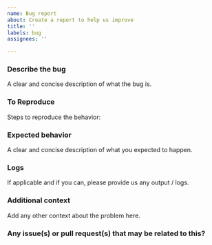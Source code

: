 ```yaml
---
name: Bug report
about: Create a report to help us improve
title: ''
labels: bug
assignees: ''

---
```


### Describe the bug
A clear and concise description of what the bug is.

### To Reproduce
Steps to reproduce the behavior:

### Expected behavior
A clear and concise description of what you expected to happen.

### Logs
If applicable and if you can, please provide us any output / logs.

### Additional context
Add any other context about the problem here.

### Any issue(s) or pull request(s) that may be related to this?
